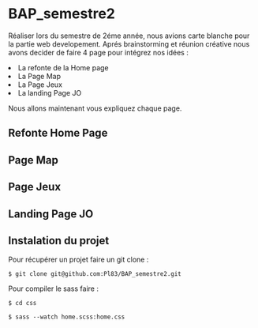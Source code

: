 ﻿# BAP_semestre2
Réaliser lors du semestre de 2éme année, nous avions carte blanche pour la partie web developement. 
Aprés brainstorming et réunion créative nous avons decider de faire 4 page pour intégrez nos idées : 
  <li> La refonte de la Home page </li>
  <li> La Page Map </li>
  <li> La Page Jeux </li>
  <li> La landing Page JO </li>
  
 Nous allons maintenant vous expliquez chaque page.
 
 ## Refonte Home Page
 
 ## Page Map
 
 ## Page Jeux
 
 ## Landing Page JO
 
 ## Instalation du projet
 
 Pour récupérer un projet faire un git clone : 
 
 `$ git clone git@github.com:Pl83/BAP_semestre2.git`
 
 Pour compiler le sass faire : 
 
 `$ cd css` 
 
 `$ sass --watch home.scss:home.css`
 

